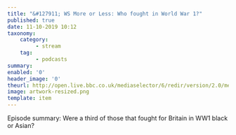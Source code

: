 ```yaml
---
title: "&#127911; WS More or Less: Who fought in World War 1?"
published: true
date: 11-10-2019 10:12
taxonomy:
    category:
         - stream
    tag:
         - podcasts
summary:
enabled: '0'
header_image: '0'
theurl: http://open.live.bbc.co.uk/mediaselector/6/redir/version/2.0/mediaset/audio-nondrm-download/proto/http/vpid/p07ppswz.mp3
image: artwork-resized.png
template: item
---
```

 
Episode summary: Were a third of those that fought for Britain in WW1 black or Asian?
